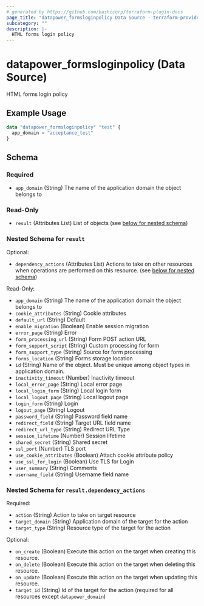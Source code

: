 ```yaml
---
# generated by https://github.com/hashicorp/terraform-plugin-docs
page_title: "datapower_formsloginpolicy Data Source - terraform-provider-datapower"
subcategory: ""
description: |-
  HTML forms login policy
---
```


# datapower_formsloginpolicy (Data Source)

HTML forms login policy

## Example Usage

```terraform
data "datapower_formsloginpolicy" "test" {
  app_domain = "acceptance_test"
}
```

<!-- schema generated by tfplugindocs -->
## Schema

### Required

- `app_domain` (String) The name of the application domain the object belongs to

### Read-Only

- `result` (Attributes List) List of objects (see [below for nested schema](#nestedatt--result))

<a id="nestedatt--result"></a>
### Nested Schema for `result`

Optional:

- `dependency_actions` (Attributes List) Actions to take on other resources when operations are performed on this resource. (see [below for nested schema](#nestedatt--result--dependency_actions))

Read-Only:

- `app_domain` (String) The name of the application domain the object belongs to
- `cookie_attributes` (String) Cookie attributes
- `default_url` (String) Default
- `enable_migration` (Boolean) Enable session migration
- `error_page` (String) Error
- `form_processing_url` (String) Form POST action URL
- `form_support_script` (String) Custom processing for form
- `form_support_type` (String) Source for form processing
- `forms_location` (String) Forms storage location
- `id` (String) Name of the object. Must be unique among object types in application domain.
- `inactivity_timeout` (Number) Inactivity timeout
- `local_error_page` (String) Local error page
- `local_login_form` (String) Local login form
- `local_logout_page` (String) Local logout page
- `login_form` (String) Login
- `logout_page` (String) Logout
- `password_field` (String) Password field name
- `redirect_field` (String) Target URL field name
- `redirect_url_type` (String) Redirect URL Type
- `session_lifetime` (Number) Session lifetime
- `shared_secret` (String) Shared secret
- `ssl_port` (Number) TLS port
- `use_cookie_attributes` (Boolean) Attach cookie attribute policy
- `use_ssl_for_login` (Boolean) Use TLS for Login
- `user_summary` (String) Comments
- `username_field` (String) Username field name

<a id="nestedatt--result--dependency_actions"></a>
### Nested Schema for `result.dependency_actions`

Required:

- `action` (String) Action to take on target resource
- `target_domain` (String) Application domain of the target for the action
- `target_type` (String) Resource type of the target for the action

Optional:

- `on_create` (Boolean) Execute this action on the target when creating this resource.
- `on_delete` (Boolean) Execute this action on the target when deleting this resource.
- `on_update` (Boolean) Execute this action on the target when updating this resource.
- `target_id` (String) Id of the target for the action (required for all resources except `datapower_domain`)
